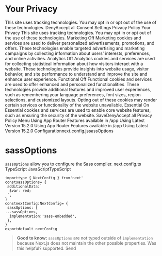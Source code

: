# Your Privacy
This site uses tracking technologies. You may opt in or opt out of the use of these technologies.
DenyAccept all
Consent Settings
Privacy Policy
Your Privacy
This site uses tracking technologies. You may opt in or opt out of the use of these technologies.
Marketing
Off
Marketing cookies and services are used to deliver personalized advertisements, promotions, and offers. These technologies enable targeted advertising and marketing campaigns by collecting information about users' interests, preferences, and online activities. 
Analytics
Off
Analytics cookies and services are used for collecting statistical information about how visitors interact with a website. These technologies provide insights into website usage, visitor behavior, and site performance to understand and improve the site and enhance user experience.
Functional
Off
Functional cookies and services are used to offer enhanced and personalized functionalities. These technologies provide additional features and improved user experiences, such as remembering your language preferences, font sizes, region selections, and customized layouts. Opting out of these cookies may render certain services or functionality of the website unavailable.
Essential
On
Essential cookies and services are used to enable core website features, such as ensuring the security of the website. 
SaveDenyAccept all
Privacy Policy
Menu
Using App Router
Features available in /app
Using Latest Version
15.2.0
Using App Router
Features available in /app
Using Latest Version
15.2.0
Configurationnext.config.jssassOptions
# sassOptions
`sassOptions` allow you to configure the Sass compiler.
next.config.ts
TypeScript
JavaScriptTypeScript
```
importtype { NextConfig } from'next'
constsassOptions= {
 additionalData:`
  $var: red;
 `,
}
constnextConfig:NextConfig= {
 sassOptions: {
...sassOptions,
  implementation:'sass-embedded',
 },
}
exportdefault nextConfig
```

> **Good to know:** `sassOptions` are not typed outside of `implementation` because Next.js does not maintain the other possible properties.
Was this helpful?
supported.
Send
